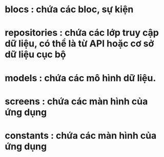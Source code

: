 # blocs : chứa các bloc, sự kiện
# repositories : chứa các lớp truy cập dữ liệu, có thể là từ API hoặc cơ sở dữ liệu cục bộ
# models : chứa các mô hình dữ liệu.
# screens : chứa các màn hình của ứng dụng 
# constants : chứa các màn hình của ứng dụng  
